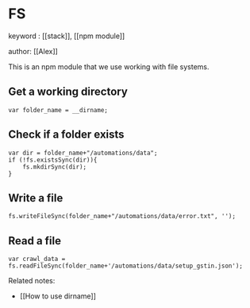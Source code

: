 # FS
keyword : [[stack]], [[npm module]]

author: [[Alex]]

This is an npm module that we use working with file systems. 


## Get a working directory
```
var folder_name = __dirname;
```

## Check if a folder exists

```
var dir = folder_name+"/automations/data";
if (!fs.existsSync(dir)){
	fs.mkdirSync(dir);
}
```

## Write a file
```
fs.writeFileSync(folder_name+"/automations/data/error.txt", '');
```


## Read a file 
```
var crawl_data = fs.readFileSync(folder_name+'/automations/data/setup_gstin.json');
```


Related notes:
- [[How to use dirname]]